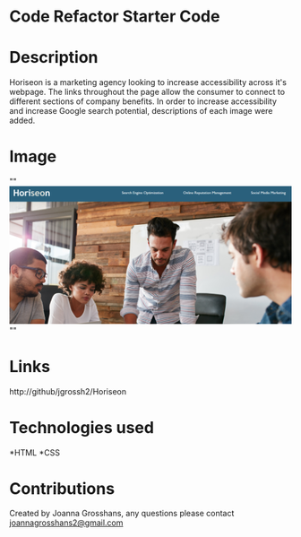 # Code Refactor Starter Code

# Description

Horiseon is a marketing agency looking to increase accessibility across it's webpage. The links throughout the page allow the consumer to connect to different sections of company benefits. In order to increase accessibility and increase Google search potential, descriptions of each image were added. 

# Image 
""![Horiseon webpage](./Develop/assets/images/webpage-image.png)""


# Links
http://github/jgrossh2/Horiseon

# Technologies used
 *HTML
 *CSS

 # Contributions
 Created by Joanna Grosshans, any questions please contact <joannagrosshans2@gmail.com>

 
